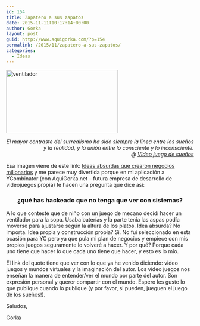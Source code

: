 ```yaml
---
id: 154
title: Zapatero a sus zapatos
date: 2015-11-11T10:17:14+00:00
author: Gorka
layout: post
guid: http://www.aquigorka.com/?p=154
permalink: /2015/11/zapatero-a-sus-zapatos/
categories:
  - Ideas
---
```

[<img class="aligncenter size-medium wp-image-155" src="http://www.aquigorka.com/wp-content/uploads/2015/11/ventilador-300x169.jpg" alt="ventilador" width="300" height="169" srcset="http://www.aquigorka.com/wp-content/uploads/2015/11/ventilador-300x169.jpg 300w, http://www.aquigorka.com/wp-content/uploads/2015/11/ventilador.jpg 640w" sizes="(max-width: 300px) 100vw, 300px" />](http://www.aquigorka.com/wp-content/uploads/2015/11/ventilador.jpg)

<p style="text-align: right;">
  <em>El mayor contraste del surrealismo ha sido siempre la línea entre los sueños y la realidad, y la unión entre lo consciente y lo inconsciente. </em><br /> <em>@ <a href="http://thecreatorsproject.vice.com/es_mx/blog/un-videojuego-para-vivir-los-mundos-de-dali-magritte-y-escher" target="_blank">Video juego de sueños</a></em>
</p>

Esa imagen viene de este link: <a href="http://emprendedoresnews.com/varios/ideas-absurdas-negocios-millonarios.html" target="_blank">Ideas absurdas que crearon negocios millonarios</a> y me parece muy divertida porque en mi aplicación a YCombinator (con AquiGorka.net &#8211; futura empresa de desarrollo de videojuegos propia) te hacen una pregunta que dice así:

<h3 style="text-align: center;">
  ¿qué has hackeado que no tenga que ver con sistemas?
</h3>

A lo que contesté que de niño con un juego de mecano decidí hacer un ventilador para la sopa. Usaba baterías y la parte tenía las aspas podía moverse para ajustarse según la altura de los platos. Idea absurda? No importa. Idea propia y construcción propia? Si. No fui seleccionado en esta ocasión para YC pero ya que pula mi plan de negocios y empiece con mis propios juegos seguramente lo volveré a hacer. Y por qué? Porque cada uno tiene que hacer lo que cada uno tiene que hacer, y esto es lo mío.

El link del quote tiene que ver con lo que ya he venido diciendo: video juegos y mundos virtuales y la imaginación del autor. Los video juegos nos enseñan la manera de entender/ver el mundo por parte del autor. Son expresión personal y querer compartir con el mundo. Espero les guste lo que publique cuando lo publique (y por favor, si pueden, jueguen el juego de los sueños!).

Saludos,
  
Gorka